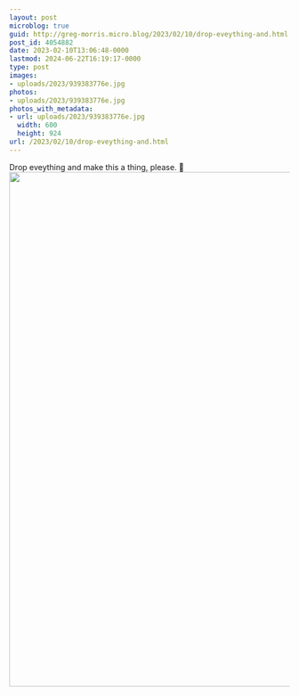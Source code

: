 ```yaml
---
layout: post
microblog: true
guid: http://greg-morris.micro.blog/2023/02/10/drop-eveything-and.html
post_id: 4054882
date: 2023-02-10T13:06:48-0000
lastmod: 2024-06-22T16:19:17-0000
type: post
images:
- uploads/2023/939383776e.jpg
photos:
- uploads/2023/939383776e.jpg
photos_with_metadata:
- url: uploads/2023/939383776e.jpg
  width: 600
  height: 924
url: /2023/02/10/drop-eveything-and.html
---
```

Drop eveything and make this a thing, please. 🙏
<img src="uploads/2023/939383776e.jpg" width="600" height="924" alt="" />
